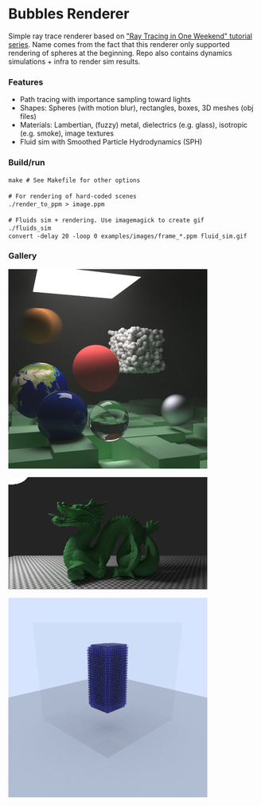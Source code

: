# Bubbles Renderer

Simple ray trace renderer based on ["Ray Tracing in One Weekend" tutorial series](https://raytracing.github.io/). Name comes from the fact that this renderer only supported rendering of spheres at the beginning. Repo also contains dynamics simulations + infra to render sim results.

### Features

* Path tracing with importance sampling toward lights
* Shapes: Spheres (with motion blur), rectangles, boxes, 3D meshes (obj files)
* Materials: Lambertian, (fuzzy) metal, dielectrics (e.g. glass), isotropic (e.g. smoke), image textures
* Fluid sim with Smoothed Particle Hydrodynamics (SPH)

### Build/run
```
make # See Makefile for other options

# For rendering of hard-coded scenes
./render_to_ppm > image.ppm

# Fluids sim + rendering. Use imagemagick to create gif
./fluids_sim
convert -delay 20 -loop 0 examples/images/frame_*.ppm fluid_sim.gif
```

### Gallery

![](./examples/images/final_scene.jpg)

![](./examples/images/dragon.jpg)

![](./examples/images/blockdrop_3d_2.gif)